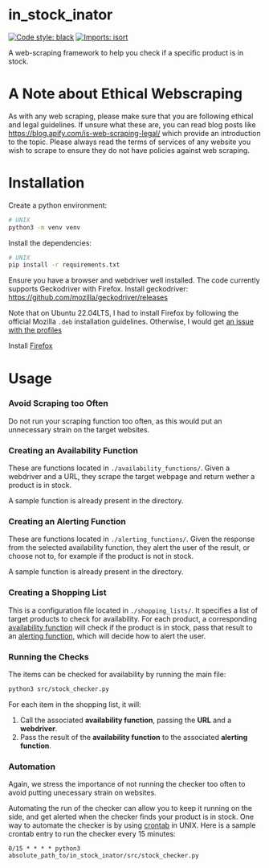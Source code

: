 # in_stock_inator

[![Code style: black](https://img.shields.io/badge/code%20style-black-000000.svg)](https://github.com/psf/black)
[![Imports: isort](https://img.shields.io/badge/%20imports-isort-%231674b1?style=flat&labelColor=ef8336)](https://pycqa.github.io/isort/)

A web-scraping framework to help you check if a specific product is in stock.

# A Note about Ethical Webscraping
As with any web scraping, please make sure that you are following ethical and legal guidelines. If unsure 
what these are, you can read blog posts like https://blog.apify.com/is-web-scraping-legal/ which provide
an introduction to the topic. Please always read the terms of services of any website you wish to scrape
to ensure they do not have policies against web scraping. 

# Installation
Create a python environment: 
``` bash
# UNIX
python3 -m venv venv
```

Install the dependencies: 
```bash
# UNIX
pip install -r requirements.txt
```

Ensure you have a browser and webdriver well installed. The code currently supports Geckodriver with 
Firefox. Install geckodriver: https://github.com/mozilla/geckodriver/releases

Note that on Ubuntu 22.04LTS, I had to install Firefox by following the official Mozilla `.deb` installation
guidelines. Otherwise, I would get [an issue with the profiles](https://github.com/jubiiz/in_stock_inator/issues/9)

Install [Firefox](https://support.mozilla.org/en-US/kb/install-firefox-linux?utm_source=www.mozilla.org&utm_medium=referral&utm_campaign=firefox-download-thanks&_gl=1*ykxs4r*_ga*OTk5MTA1MTcyLjE3MjQ4NDc5MjQ.*_ga_MQ7767QQQW*MTcyNTg0MTA2NC4xLjEuMTcyNTg0MTA3MC4wLjAuMA..#w_install-firefox-deb-package-for-debian-based-distributions)


# Usage

### Avoid Scraping too Often
Do not run your scraping function too often, as this would put an unnecessary strain on the target websites. 

### Creating an Availability Function
These are functions located in `./availability_functions/`. Given a webdriver and a URL, they scrape the target webpage and return wether a product is in stock.

A sample function is already present in the directory.

### Creating an Alerting Function
These are functions located in `./alerting_functions/`. Given the response from the selected availability function, they alert the user 
of the result, or choose not to, for example if the product is not in
stock. 

A sample function is already present in the directory.

### Creating a Shopping List
This is a configuration file located in `./shopping_lists/`. It specifies
a list of target products to check for availability. For each product, 
a corresponding [availability function](#creating-an-availability-function) will check if the product is in stock, pass that result to an [alerting function](#creating-an-alerting-function), which will decide how to alert the user. 

### Running the Checks
The items can be checked for availability by running the main file: 
``` bash
python3 src/stock_checker.py
```

For each item in the shopping list, it will:
1. Call the associated **availability function**, passing the **URL** and a **webdriver**.
2. Pass the result of the **availability function** to the associated **alerting function**.

### Automation
Again, we stress the importance of not running the checker too often to avoid putting unecessary strain on websites. 

Automating the run of the checker can allow you to keep it running on the side, and get alerted when the checker finds your product is in stock. One way to automate the checker is by using [crontab](https://linuxhandbook.com/crontab/) in UNIX. Here is a sample crontab entry to run the checker every 15 minutes:

```cron
0/15 * * * * python3 absolute_path_to/in_stock_inator/src/stock_checker.py
```

